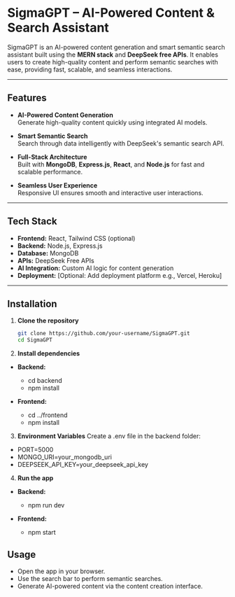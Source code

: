 # SigmaGPT – AI-Powered Content & Search Assistant

SigmaGPT is an AI-powered content generation and smart semantic search assistant built using the **MERN stack** and **DeepSeek free APIs**. It enables users to create high-quality content and perform semantic searches with ease, providing fast, scalable, and seamless interactions.

---

## Features

- **AI-Powered Content Generation**  
  Generate high-quality content quickly using integrated AI models.

- **Smart Semantic Search**  
  Search through data intelligently with DeepSeek's semantic search API.

- **Full-Stack Architecture**  
  Built with **MongoDB**, **Express.js**, **React**, and **Node.js** for fast and scalable performance.

- **Seamless User Experience**  
  Responsive UI ensures smooth and interactive user interactions.

---

## Tech Stack

- **Frontend:** React, Tailwind CSS (optional)
- **Backend:** Node.js, Express.js
- **Database:** MongoDB
- **APIs:** DeepSeek Free APIs
- **AI Integration:** Custom AI logic for content generation
- **Deployment:** [Optional: Add deployment platform e.g., Vercel, Heroku]

---

## Installation

1. **Clone the repository**  
   ```bash
   git clone https://github.com/your-username/SigmaGPT.git
   cd SigmaGPT
2. **Install dependencies**
  - **Backend:**

    - cd backend
    - npm install


  - **Frontend:**
  
    - cd ../frontend
    - npm install


3. **Environment Variables**
Create a .env file in the backend folder:

  - PORT=5000
  - MONGO_URI=your_mongodb_uri
  - DEEPSEEK_API_KEY=your_deepseek_api_key
  
4. **Run the app**
  - **Backend:**
      - npm run dev

  - **Frontend:**
      - npm start
       
## Usage

  - Open the app in your browser.
  - Use the search bar to perform semantic searches.
  - Generate AI-powered content via the content creation interface.
